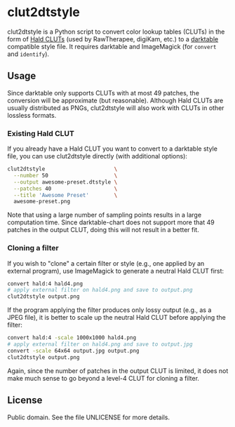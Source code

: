 clut2dtstyle
============

clut2dtstyle is a Python script to convert color lookup tables (CLUTs)
in the form of [Hald CLUTs][1] (used by RawTherapee, digiKam, etc.) to
a [darktable][2] compatible style file.  It requires darktable and
ImageMagick (for `convert` and `identify`).

Usage
-----

Since darktable only supports CLUTs with at most 49 patches, the
conversion will be approximate (but reasonable).  Although Hald CLUTs
are usually distributed as PNGs, clut2dtstyle will also work with CLUTs
in other lossless formats.

### Existing Hald CLUT

If you already have a Hald CLUT you want to convert to a darktable style
file, you can use clut2dtstyle directly (with additional options):

```bash
clut2dtstyle                      \
  --number 50                     \
  --output awesome-preset.dtstyle \
  --patches 40                    \
  --title 'Awesome Preset'        \
  awesome-preset.png
```

Note that using a large number of sampling points results in a large
computation time.  Since darktable-chart does not support more that 49
patches in the output CLUT, doing this will not result in a better fit.

### Cloning a filter

If you wish to "clone" a certain filter or style (e.g., one applied by
an external program), use ImageMagick to generate a neutral Hald CLUT
first:

```bash
convert hald:4 hald4.png
# apply external filter on hald4.png and save to output.png
clut2dtstyle output.png
```

If the program applying the filter produces only lossy output (e.g., as
a JPEG file), it is better to scale up the neutral Hald CLUT before
applying the filter:

```bash
convert hald:4 -scale 1000x1000 hald4.png
# apply external filter on hald4.png and save to output.jpg
convert -scale 64x64 output.jpg output.png
clut2dtstyle output.png
```

Again, since the number of patches in the output CLUT is limited, it
does not make much sense to go beyond a level-4 CLUT for cloning
a filter.

License
-------

Public domain.  See the file UNLICENSE for more details.

[1]: http://www.quelsolaar.com/technology/clut.html
[2]: https://www.darktable.org/
